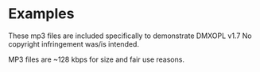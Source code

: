 # Examples

These mp3 files are included specifically to demonstrate DMXOPL v1.7
No copyright infringement was/is intended.

MP3 files are ~128 kbps for size and fair use reasons.
